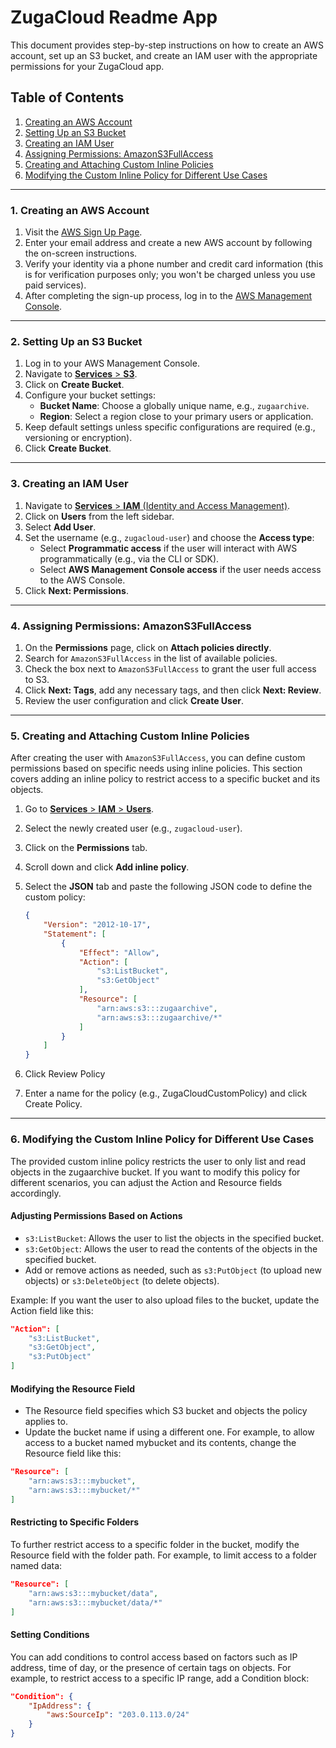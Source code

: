 # ZugaCloud Readme App

This document provides step-by-step instructions on how to create an AWS account, set up an S3 bucket, and create an IAM user with the appropriate permissions for your ZugaCloud app.

## Table of Contents

1. [Creating an AWS Account](#1-creating-an-aws-account)
2. [Setting Up an S3 Bucket](#2-setting-up-an-s3-bucket)
3. [Creating an IAM User](#3-creating-an-iam-user)
4. [Assigning Permissions: AmazonS3FullAccess](#4-assigning-permissions-amazons3fullaccess)
5. [Creating and Attaching Custom Inline Policies](#5-creating-and-attaching-custom-inline-policies)
6. [Modifying the Custom Inline Policy for Different Use Cases](#6-modifying-the-custom-inline-policy-for-different-use-cases)

---

### 1. Creating an AWS Account

1. Visit the [AWS Sign Up Page](https://portal.aws.amazon.com/billing/signup#/start).
2. Enter your email address and create a new AWS account by following the on-screen instructions.
3. Verify your identity via a phone number and credit card information (this is for verification purposes only; you won't be charged unless you use paid services).
4. After completing the sign-up process, log in to the [AWS Management Console](https://aws.amazon.com/console/).

---

### 2. Setting Up an S3 Bucket

1. Log in to your AWS Management Console.
2. Navigate to [**Services** > **S3**](https://s3.console.aws.amazon.com/s3/home).
3. Click on **Create Bucket**.
4. Configure your bucket settings:
   - **Bucket Name**: Choose a globally unique name, e.g., `zugaarchive`.
   - **Region**: Select a region close to your primary users or application.
5. Keep default settings unless specific configurations are required (e.g., versioning or encryption).
6. Click **Create Bucket**.

---

### 3. Creating an IAM User

1. Navigate to [**Services** > **IAM** (Identity and Access Management)](https://console.aws.amazon.com/iam/home).
2. Click on **Users** from the left sidebar.
3. Select **Add User**.
4. Set the username (e.g., `zugacloud-user`) and choose the **Access type**:
   - Select **Programmatic access** if the user will interact with AWS programmatically (e.g., via the CLI or SDK).
   - Select **AWS Management Console access** if the user needs access to the AWS Console.
5. Click **Next: Permissions**.

---

### 4. Assigning Permissions: AmazonS3FullAccess

1. On the **Permissions** page, click on **Attach policies directly**.
2. Search for `AmazonS3FullAccess` in the list of available policies.
3. Check the box next to `AmazonS3FullAccess` to grant the user full access to S3.
4. Click **Next: Tags**, add any necessary tags, and then click **Next: Review**.
5. Review the user configuration and click **Create User**.

---

### 5. Creating and Attaching Custom Inline Policies

After creating the user with `AmazonS3FullAccess`, you can define custom permissions based on specific needs using inline policies. This section covers adding an inline policy to restrict access to a specific bucket and its objects.

1. Go to [**Services** > **IAM** > **Users**](https://console.aws.amazon.com/iam/home#/users).
2. Select the newly created user (e.g., `zugacloud-user`).
3. Click on the **Permissions** tab.
4. Scroll down and click **Add inline policy**.
5. Select the **JSON** tab and paste the following JSON code to define the custom policy:

   ```json
   {
       "Version": "2012-10-17",
       "Statement": [
           {
               "Effect": "Allow",
               "Action": [
                   "s3:ListBucket",
                   "s3:GetObject"
               ],
               "Resource": [
                   "arn:aws:s3:::zugaarchive",
                   "arn:aws:s3:::zugaarchive/*"
               ]
           }
       ]
   }
   ```
6. Click Review Policy
7. Enter a name for the policy (e.g., ZugaCloudCustomPolicy) and click Create Policy.

---

### 6. Modifying the Custom Inline Policy for Different Use Cases

The provided custom inline policy restricts the user to only list and read objects in the zugaarchive bucket. If you want to modify this policy for different scenarios, you can adjust the Action and Resource fields accordingly.

#### Adjusting Permissions Based on Actions

- `s3:ListBucket`: Allows the user to list the objects in the specified bucket.
- `s3:GetObject`: Allows the user to read the contents of the objects in the specified bucket.
- Add or remove actions as needed, such as `s3:PutObject` (to upload new objects) or `s3:DeleteObject` (to delete objects).

Example: If you want the user to also upload files to the bucket, update the Action field like this:

```json
"Action": [
    "s3:ListBucket",
    "s3:GetObject",
    "s3:PutObject"
]
```

#### Modifying the Resource Field

- The Resource field specifies which S3 bucket and objects the policy applies to.
- Update the bucket name if using a different one. For example, to allow access to a bucket named mybucket and its contents, change the Resource field like this:

```json
"Resource": [
    "arn:aws:s3:::mybucket",
    "arn:aws:s3:::mybucket/*"
]
```

#### Restricting to Specific Folders

To further restrict access to a specific folder in the bucket, modify the Resource field with the folder path. For example, to limit access to a folder named data:

```json
"Resource": [
    "arn:aws:s3:::mybucket/data",
    "arn:aws:s3:::mybucket/data/*"
]
```

#### Setting Conditions

You can add conditions to control access based on factors such as IP address, time of day, or the presence of certain tags on objects. For example, to restrict access to a specific IP range, add a Condition block:

```json
"Condition": {
    "IpAddress": {
        "aws:SourceIp": "203.0.113.0/24"
    }
}
```
